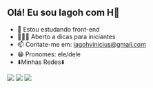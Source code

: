 ## Olá! Eu sou Iagoh com H👋

- 🌱 Estou estudando front-end
- 👨🏼‍💻 Aberto a dicas para iniciantes 
- 📫 Contate-me em: iagohvinicius@gmail.com
- 😁 Pronomes: ele/dele
- ⬇️Minhas Redes⬇️
<div> 
  <a href="https://instagram.com/iagohvvs" target="_blank"><img src="https://img.shields.io/badge/-Instagram-%23E4405F?style=for-the-badge&logo=instagram&logoColor=white" target="_blank"></a>
 <a href="https://discord.gg/WBD9NHF8" target="_blank"><img src="https://img.shields.io/badge/Discord-7289DA?style=for-the-badge&logo=discord&logoColor=white" target="_blank"></a> 
  <a href="www.linkedin.com/in/iagohvinícius" target="_blank"><img src="https://img.shields.io/badge/-LinkedIn-%230077B5?style=for-the-badge&logo=linkedin&logoColor=white" target="_blank"></a> 
